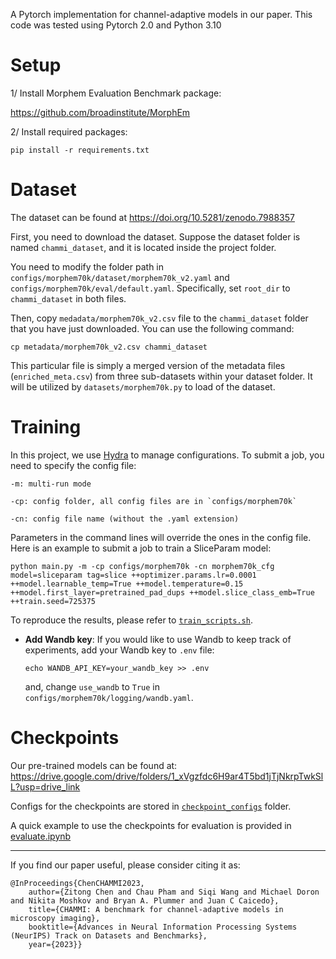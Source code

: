 A Pytorch implementation for channel-adaptive models in our paper. This code was tested using Pytorch 2.0 and Python 3.10


# Setup

1/ Install Morphem Evaluation Benchmark package: 

https://github.com/broadinstitute/MorphEm


2/ Install required packages:

`pip install -r requirements.txt`


# Dataset
The dataset can be found at https://doi.org/10.5281/zenodo.7988357

First, you need to download the dataset. 
Suppose the dataset folder is named `chammi_dataset`, and it is located inside the project folder.

You need to modify the folder path in `configs/morphem70k/dataset/morphem70k_v2.yaml` and `configs/morphem70k/eval/default.yaml`. 
Specifically, set `root_dir` to `chammi_dataset` in both files.


Then, copy `medadata/morphem70k_v2.csv` file to the `chammi_dataset` folder that you have just downloaded. You can use the following command: 

```
cp metadata/morphem70k_v2.csv chammi_dataset
```

This particular file is simply a merged version of the metadata files (`enriched_meta.csv`) from three sub-datasets within your dataset folder. It will be utilized by `datasets/morphem70k.py` to load of the dataset.


# Training

In this project, we use [Hydra](https://hydra.cc/) to manage configurations.
To submit a job, you need to specify the config file:

```
-m: multi-run mode

-cp: config folder, all config files are in `configs/morphem70k`

-cn: config file name (without the .yaml extension)
```

Parameters in the command lines will override the ones in the config file.
Here is an example to submit a job to train a SliceParam model:

```
python main.py -m -cp configs/morphem70k -cn morphem70k_cfg model=sliceparam tag=slice ++optimizer.params.lr=0.0001 ++model.learnable_temp=True ++model.temperature=0.15 ++model.first_layer=pretrained_pad_dups ++model.slice_class_emb=True ++train.seed=725375
```

To reproduce the results, please refer to [`train_scripts.sh`](https://github.com/chaudatascience/channel_adaptive_models/blob/main/train_scripts.sh).

- **Add Wandb key**: If you would like to use Wandb to keep track of experiments, add your Wandb key to `.env` file:

    `echo WANDB_API_KEY=your_wandb_key >> .env`

    and, change `use_wandb` to `True` in `configs/morphem70k/logging/wandb.yaml`.


# Checkpoints

Our pre-trained models can be found at: https://drive.google.com/drive/folders/1_xVgzfdc6H9ar4T5bd1jTjNkrpTwkSlL?usp=drive_link

Configs for the checkpoints are stored in [`checkpoint_configs`](https://github.com/chaudatascience/channel_adaptive_models/tree/main/checkpoint_configs) folder.

A quick example to use the checkpoints for evaluation is provided in [evaluate.ipynb](https://github.com/chaudatascience/channel_adaptive_models/blob/main/evaluate.ipynb)


---
If you find our paper useful, please consider citing it as:

```
@InProceedings{ChenCHAMMI2023,
    author={Zitong Chen and Chau Pham and Siqi Wang and Michael Doron and Nikita Moshkov and Bryan A. Plummer and Juan C Caicedo},
    title={CHAMMI: A benchmark for channel-adaptive models in microscopy imaging},
    booktitle={Advances in Neural Information Processing Systems (NeurIPS) Track on Datasets and Benchmarks},
    year={2023}}
```